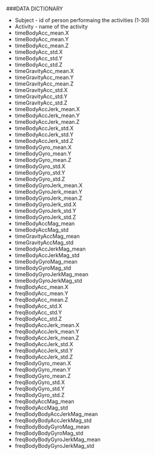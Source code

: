###DATA DICTIONARY
- Subject - id of person performaing the activities (1-30)
- Activity - name of the activity
- timeBodyAcc_mean.X  
- timeBodyAcc_mean.Y 
- timeBodyAcc_mean.Z 
- timeBodyAcc_std.X 
- timeBodyAcc_std.Y 
- timeBodyAcc_std.Z 
- timeGravityAcc_mean.X 
- timeGravityAcc_mean.Y 
- timeGravityAcc_mean.Z 
- timeGravityAcc_std.X 
- timeGravityAcc_std.Y 
- timeGravityAcc_std.Z 
- timeBodyAccJerk_mean.X 
- timeBodyAccJerk_mean.Y 
- timeBodyAccJerk_mean.Z 
- timeBodyAccJerk_std.X 
- timeBodyAccJerk_std.Y 
- timeBodyAccJerk_std.Z 
- timeBodyGyro_mean.X 
- timeBodyGyro_mean.Y 
- timeBodyGyro_mean.Z 
- timeBodyGyro_std.X 
- timeBodyGyro_std.Y 
- timeBodyGyro_std.Z 
- timeBodyGyroJerk_mean.X 
- timeBodyGyroJerk_mean.Y 
- timeBodyGyroJerk_mean.Z 
- timeBodyGyroJerk_std.X 
- timeBodyGyroJerk_std.Y 
- timeBodyGyroJerk_std.Z 
- timeBodyAccMag_mean 
- timeBodyAccMag_std 
- timeGravityAccMag_mean 
- timeGravityAccMag_std 
- timeBodyAccJerkMag_mean 
- timeBodyAccJerkMag_std 
- timeBodyGyroMag_mean 
- timeBodyGyroMag_std 
- timeBodyGyroJerkMag_mean 
- timeBodyGyroJerkMag_std 
- freqBodyAcc_mean.X 
- freqBodyAcc_mean.Y 
- freqBodyAcc_mean.Z 
- freqBodyAcc_std.X 
- freqBodyAcc_std.Y 
- freqBodyAcc_std.Z 
- freqBodyAccJerk_mean.X 
- freqBodyAccJerk_mean.Y 
- freqBodyAccJerk_mean.Z 
- freqBodyAccJerk_std.X 
- freqBodyAccJerk_std.Y 
- freqBodyAccJerk_std.Z 
- freqBodyGyro_mean.X 
- freqBodyGyro_mean.Y 
- freqBodyGyro_mean.Z 
- freqBodyGyro_std.X 
- freqBodyGyro_std.Y 
- freqBodyGyro_std.Z 
- freqBodyAccMag_mean 
- freqBodyAccMag_std 
- freqBodyBodyAccJerkMag_mean 
- freqBodyBodyAccJerkMag_std 
- freqBodyBodyGyroMag_mean 
- freqBodyBodyGyroMag_std 
- freqBodyBodyGyroJerkMag_mean 
- freqBodyBodyGyroJerkMag_std
